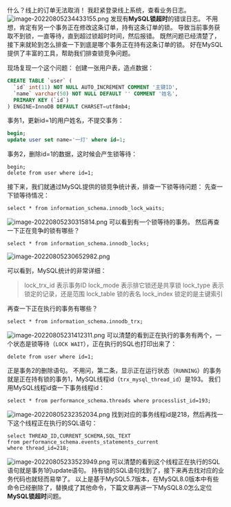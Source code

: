 什么？线上的订单无法取消！
我赶紧登录线上系统，查看业务日志。
![image-20220805234433155.png](https://javabaguwen.com/img/%E9%94%81%E8%B6%85%E6%97%B61.png)
发现有**MySQL锁超时**的错误日志。
不用想，肯定有另一个事务正在修改这条订单，持有这条订单的锁。
导致当前事务获取不到锁，一直等待，直到超过锁超时时间，然后报错。
既然问题已经清楚了，接下来就轮到怎么排查一下到底是哪个事务正在持有这条订单的锁。
好在MySQL提供了丰富的工具，帮助我们排查锁竞争问题。

现场复现一个这个问题：
创建一张用户表，造点数据：
```sql
CREATE TABLE `user` (
  `id` int(11) NOT NULL AUTO_INCREMENT COMMENT '主键ID',
  `name` varchar(50) NOT NULL DEFAULT '' COMMENT '姓名',
  PRIMARY KEY (`id`)
) ENGINE=InnoDB DEFAULT CHARSET=utf8mb4;
```
事务1，更新id=1的用户姓名，不提交事务：
```sql
begin;
update user set name='一灯' where id=1;
```
事务2，删除id=1的数据，这时候会产生锁等待：
```
begin;
delete from user where id=1;
```
接下来，我们就通过MySQL提供的锁竞争统计表，排查一下锁等待问题：
先查一下锁等待情况：
```
select * from information_schema.innodb_lock_waits;
```
![image-20220805230315814.png](https://javabaguwen.com/img/%E9%94%81%E8%B6%85%E6%97%B62.png)
可以看到有一个锁等待的事务。
然后再查一下正在竞争的锁有哪些？
```
select * from information_schema.innodb_locks;
```
![image-20220805230652982.png](https://javabaguwen.com/img/%E9%94%81%E8%B6%85%E6%97%B63.png)

可以看到，MySQL统计的非常详细：
> lock_trx_id 表示事务ID 
> lock_mode 表示排它锁还是共享锁
> lock_type 表示锁定的记录，还是范围
> lock_table 锁的表名 
> lock_index 锁定的是主键索引


再查一下正在执行的事务有哪些？
```
select * from information_schema.innodb_trx;
```
![image-20220805231412311.png](https://javabaguwen.com/img/%E9%94%81%E8%B6%85%E6%97%B64.png)
可以清楚的看到正在执行的事务有两个，一个状态是锁等待（`LOCK WAIT`），正在执行的SQL也打印出来了：
```
delete from user where id=1;
```
正是事务2的删除语句。
不用问，第二条，显示正在运行状态（`RUNNING`）的事务就是正在持有锁的事务1，MySQL线程id（`trx_mysql_thread_id`）是193。
我们用MySQL线程id查一下事务线程id：
```
select * from performance_schema.threads where processlist_id=193;
```
![image-20220805232352034.png](https://javabaguwen.com/img/%E9%94%81%E8%B6%85%E6%97%B65.png)
找到对应的事务线程id是218，然后再找一下这个线程正在执行的SQL语句：
```
select THREAD_ID,CURRENT_SCHEMA,SQL_TEXT 
from performance_schema.events_statements_current 
where thread_id=218;
```
![image-20220805233523949.png](https://javabaguwen.com/img/%E9%94%81%E8%B6%85%E6%97%B66.png)
可以清楚的看到这个线程正在执行的SQL语句就是事务1的update语句。
持有锁的SQL语句找到了，接下来再去找对应的业务代码也就轻而易举了。
以上是基于MySQL5.7版本，在MySQL8.0版本中有些命令已经删除了，替换成了其他命令，下篇文章再讲一下MySQL8.0怎么定位**MySQL锁超时**问题。
